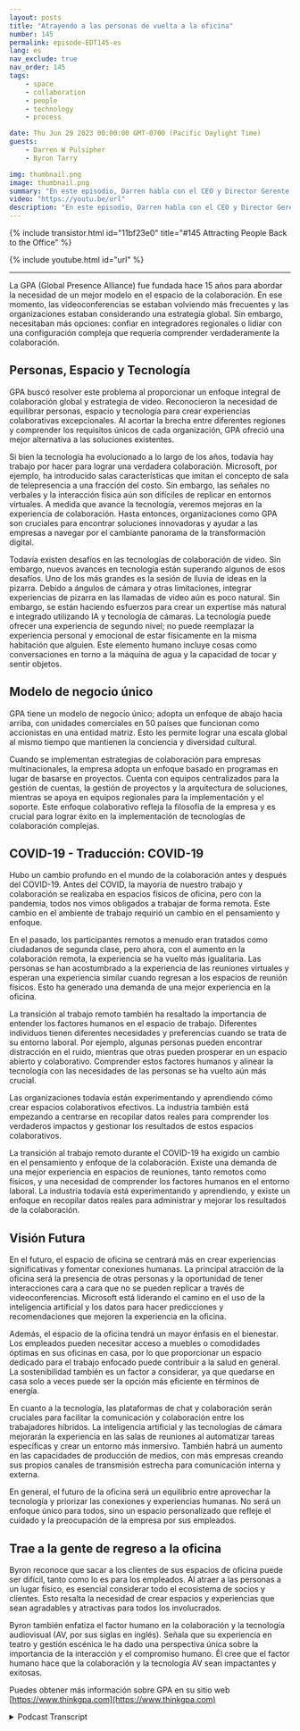 ```yaml
---
layout: posts
title: "Atrayendo a las personas de vuelta a la oficina"
number: 145
permalink: episode-EDT145-es
lang: es
nav_exclude: true
nav_order: 145
tags:
    - space
    - collaboration
    - people
    - technology
    - process

date: Thu Jun 29 2023 00:00:00 GMT-0700 (Pacific Daylight Time)
guests:
    - Darren W Pulsipher
    - Byron Tarry

img: thumbnail.png
image: thumbnail.png
summary: "En este episodio, Darren habla con el CEO y Director Gerente de GPA sobre el papel que desempeña la innovación en la colaboración para traer a las personas de vuelta a la oficina y por qué las personas necesitan la interacción cara a cara."
video: "https://youtu.be/url"
description: "En este episodio, Darren habla con el CEO y Director Gerente de GPA sobre el papel que desempeña la innovación en la colaboración para traer a las personas de vuelta a la oficina y por qué las personas necesitan la interacción cara a cara."
---
```


<div>
{% include transistor.html id="11bf23e0" title="#145 Attracting People Back to the Office" %}

{% include youtube.html id="url" %}
</div>

---

La GPA (Global Presence Alliance) fue fundada hace 15 años para abordar la necesidad de un mejor modelo en el espacio de la colaboración. En ese momento, las videoconferencias se estaban volviendo más frecuentes y las organizaciones estaban considerando una estrategia global. Sin embargo, necesitaban más opciones: confiar en integradores regionales o lidiar con una configuración compleja que requería comprender verdaderamente la colaboración.

## Personas, Espacio y Tecnología

GPA buscó resolver este problema al proporcionar un enfoque integral de colaboración global y estrategia de video. Reconocieron la necesidad de equilibrar personas, espacio y tecnología para crear experiencias colaborativas excepcionales. Al acortar la brecha entre diferentes regiones y comprender los requisitos únicos de cada organización, GPA ofreció una mejor alternativa a las soluciones existentes.

Si bien la tecnología ha evolucionado a lo largo de los años, todavía hay trabajo por hacer para lograr una verdadera colaboración. Microsoft, por ejemplo, ha introducido salas características que imitan el concepto de sala de telepresencia a una fracción del costo. Sin embargo, las señales no verbales y la interacción física aún son difíciles de replicar en entornos virtuales. A medida que avance la tecnología, veremos mejoras en la experiencia de colaboración. Hasta entonces, organizaciones como GPA son cruciales para encontrar soluciones innovadoras y ayudar a las empresas a navegar por el cambiante panorama de la transformación digital.

Todavía existen desafíos en las tecnologías de colaboración de video. Sin embargo, nuevos avances en tecnología están superando algunos de esos desafíos. Uno de los más grandes es la sesión de lluvia de ideas en la pizarra. Debido a ángulos de cámara y otras limitaciones, integrar experiencias de pizarra en las llamadas de video aún es poco natural. Sin embargo, se están haciendo esfuerzos para crear un expertise más natural e integrado utilizando IA y tecnología de cámaras. La tecnología puede ofrecer una experiencia de segundo nivel; no puede reemplazar la experiencia personal y emocional de estar físicamente en la misma habitación que alguien. Este elemento humano incluye cosas como conversaciones en torno a la máquina de agua y la capacidad de tocar y sentir objetos.

## Modelo de negocio único

GPA tiene un modelo de negocio único; adopta un enfoque de abajo hacia arriba, con unidades comerciales en 50 países que funcionan como accionistas en una entidad matriz. Esto les permite lograr una escala global al mismo tiempo que mantienen la conciencia y diversidad cultural.

Cuando se implementan estrategias de colaboración para empresas multinacionales, la empresa adopta un enfoque basado en programas en lugar de basarse en proyectos. Cuenta con equipos centralizados para la gestión de cuentas, la gestión de proyectos y la arquitectura de soluciones, mientras se apoya en equipos regionales para la implementación y el soporte. Este enfoque colaborativo refleja la filosofía de la empresa y es crucial para lograr éxito en la implementación de tecnologías de colaboración complejas.

## COVID-19 - Traducción: COVID-19

Hubo un cambio profundo en el mundo de la colaboración antes y después del COVID-19. Antes del COVID, la mayoría de nuestro trabajo y colaboración se realizaba en espacios físicos de oficina, pero con la pandemia, todos nos vimos obligados a trabajar de forma remota. Este cambio en el ambiente de trabajo requirió un cambio en el pensamiento y enfoque.

En el pasado, los participantes remotos a menudo eran tratados como ciudadanos de segunda clase, pero ahora, con el aumento en la colaboración remota, la experiencia se ha vuelto más igualitaria. Las personas se han acostumbrado a la experiencia de las reuniones virtuales y esperan una experiencia similar cuando regresan a los espacios de reunión físicos. Esto ha generado una demanda de una mejor experiencia en la oficina.

La transición al trabajo remoto también ha resaltado la importancia de entender los factores humanos en el espacio de trabajo. Diferentes individuos tienen diferentes necesidades y preferencias cuando se trata de su entorno laboral. Por ejemplo, algunas personas pueden encontrar distracción en el ruido, mientras que otras pueden prosperar en un espacio abierto y colaborativo. Comprender estos factores humanos y alinear la tecnología con las necesidades de las personas se ha vuelto aún más crucial.

Las organizaciones todavía están experimentando y aprendiendo cómo crear espacios colaborativos efectivos. La industria también está empezando a centrarse en recopilar datos reales para comprender los verdaderos impactos y gestionar los resultados de estos espacios colaborativos.

La transición al trabajo remoto durante el COVID-19 ha exigido un cambio en el pensamiento y enfoque de la colaboración. Existe una demanda de una mejor experiencia en espacios de reuniones, tanto remotos como físicos, y una necesidad de comprender los factores humanos en el entorno laboral. La industria todavía está experimentando y aprendiendo, y existe un enfoque en recopilar datos reales para administrar y mejorar los resultados de la colaboración.

## Visión Futura

En el futuro, el espacio de oficina se centrará más en crear experiencias significativas y fomentar conexiones humanas. La principal atracción de la oficina será la presencia de otras personas y la oportunidad de tener interacciones cara a cara que no se pueden replicar a través de videoconferencias. Microsoft está liderando el camino en el uso de la inteligencia artificial y los datos para hacer predicciones y recomendaciones que mejoren la experiencia en la oficina.

Además, el espacio de la oficina tendrá un mayor énfasis en el bienestar. Los empleados pueden necesitar acceso a muebles o comodidades óptimas en sus oficinas en casa, por lo que proporcionar un espacio dedicado para el trabajo enfocado puede contribuir a la salud en general. La sostenibilidad también es un factor a considerar, ya que quedarse en casa solo a veces puede ser la opción más eficiente en términos de energía.

En cuanto a la tecnología, las plataformas de chat y colaboración serán cruciales para facilitar la comunicación y colaboración entre los trabajadores híbridos. La inteligencia artificial y las tecnologías de cámara mejorarán la experiencia en las salas de reuniones al automatizar tareas específicas y crear un entorno más inmersivo. También habrá un aumento en las capacidades de producción de medios, con más empresas creando sus propios canales de transmisión estrecha para comunicación interna y externa.

En general, el futuro de la oficina será un equilibrio entre aprovechar la tecnología y priorizar las conexiones y experiencias humanas. No será un enfoque único para todos, sino un espacio personalizado que refleje el cuidado y la preocupación de la empresa por sus empleados.

## Trae a la gente de regreso a la oficina

Byron reconoce que sacar a los clientes de sus espacios de oficina puede ser difícil, tanto como lo es para los empleados. Al atraer a las personas a un lugar físico, es esencial considerar todo el ecosistema de socios y clientes. Esto resalta la necesidad de crear espacios y experiencias que sean agradables y atractivas para todos los involucrados.

Byron también enfatiza el factor humano en la colaboración y la tecnología audiovisual (AV, por sus siglas en inglés). Señala que su experiencia en teatro y gestión escénica le ha dado una perspectiva única sobre la importancia de la interacción y el compromiso humano. Él cree que el factor humano hace que la colaboración y la tecnología AV sean impactantes y exitosas.

Puedes obtener más información sobre GPA en su sitio web [https://www.thinkgpa.com](https://www.thinkgpa.com)



<details>
<summary> Podcast Transcript </summary>

<p></p>

</details>
